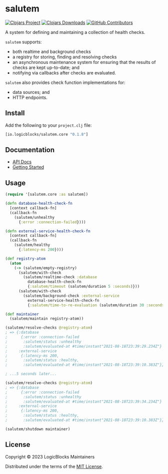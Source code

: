 # salutem

[![Clojars Project](https://img.shields.io/clojars/v/io.logicblocks/salutem.core.svg)](https://clojars.org/io.logicblocks/salutem.core)
[![Clojars Downloads](https://img.shields.io/clojars/dt/io.logicblocks/salutem.core.svg)](https://clojars.org/io.logicblocks/salutem.core)
[![GitHub Contributors](https://img.shields.io/github/contributors-anon/logicblocks/salutem.svg)](https://github.com/logicblocks/salutem/graphs/contributors)

A system for defining and maintaining a collection of health checks.

`salutem` supports:
* both realtime and background checks
* a registry for storing, finding and resolving checks
* an asynchronous maintenance system for ensuring that the results of checks are
  kept up-to-date; and
* notifying via callbacks after checks are evaluated.

`salutem` also provides check function implementations for:

* data sources; and
* HTTP endpoints.

## Install

Add the following to your `project.clj` file:

```clojure
[io.logicblocks/salutem.core "0.1.8"]
```

## Documentation

* [API Docs](http://logicblocks.github.io/salutem)
* [Getting Started](https://logicblocks.github.io/salutem/01-getting-started.html)

## Usage

```clojure
(require '[salutem.core :as salutem])

(defn database-health-check-fn
  [context callback-fn]
  (callback-fn
    (salutem/unhealthy
      {:error :connection-failed})))

(defn external-service-health-check-fn
  [context callback-fn]
  (callback-fn
    (salutem/healthy
      {:latency-ms 200})))

(def registry-atom
  (atom
    (-> (salutem/empty-registry)
      (salutem/with-check
        (salutem/realtime-check :database
          database-health-check-fn
          {:salutem/timeout (salutem/duration 5 :seconds)}))
      (salutem/with-check
        (salutem/background-check :external-service
          external-service-health-check-fn
          {:salutem/time-to-re-evaluation (salutem/duration 30 :seconds)})))))

(def maintainer
  (salutem/maintain registry-atom))

(salutem/resolve-checks @registry-atom)
; => {:database
;      {:error :connection-failed
;       :salutem/status :unhealthy
;       :salutem/evaluated-at #time/instant"2021-08-18T23:39:29.234Z"}
;     :external-service 
;      {:latency-ms 200,
;       :salutem/status :healthy,
;       :salutem/evaluated-at #time/instant"2021-08-18T23:39:10.383Z"}}

; ...5 seconds later...

(salutem/resolve-checks @registry-atom)
; => {:database
;      {:error :connection-failed
;       :salutem/status :unhealthy
;       :salutem/evaluated-at #time/instant"2021-08-18T23:39:34.234Z"}
;     :external-service 
;      {:latency-ms 200,
;       :salutem/status :healthy,
;       :salutem/evaluated-at #time/instant"2021-08-18T23:39:10.383Z"}}

(salutem/shutdown maintainer)
```

## License

Copyright &copy; 2023 LogicBlocks Maintainers

Distributed under the terms of the 
[MIT License](http://opensource.org/licenses/MIT).
